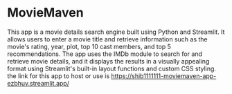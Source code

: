 # MovieMaven


This app is a movie details search engine built using Python and Streamlit. It allows users to enter a movie title and retrieve information such as the movie's rating, year, plot, top 10 cast members, and top 5 recommendations. The app uses the IMDb module to search for and retrieve movie details, and it displays the results in a visually appealing format using Streamlit's built-in layout functions and custom CSS styling.
the link for this app to host or use is https://shib1111111-moviemaven-app-ezbhuv.streamlit.app/
